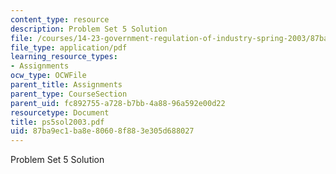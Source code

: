 ```yaml
---
content_type: resource
description: Problem Set 5 Solution
file: /courses/14-23-government-regulation-of-industry-spring-2003/87ba9ec1ba8e80608f883e305d688027_ps5sol2003.pdf
file_type: application/pdf
learning_resource_types:
- Assignments
ocw_type: OCWFile
parent_title: Assignments
parent_type: CourseSection
parent_uid: fc892755-a728-b7bb-4a88-96a592e00d22
resourcetype: Document
title: ps5sol2003.pdf
uid: 87ba9ec1-ba8e-8060-8f88-3e305d688027
---
```

Problem Set 5 Solution

